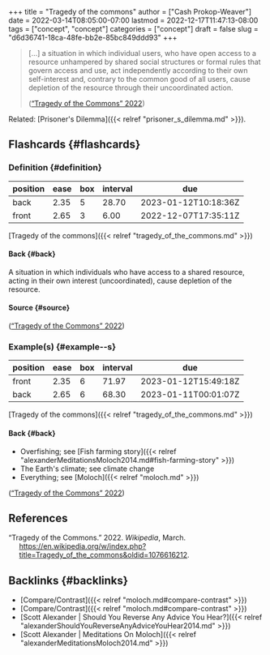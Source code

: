 +++
title = "Tragedy of the commons"
author = ["Cash Prokop-Weaver"]
date = 2022-03-14T08:05:00-07:00
lastmod = 2022-12-17T11:47:13-08:00
tags = ["concept", "concept"]
categories = ["concept"]
draft = false
slug = "d6d36741-18ca-48fe-bb2e-85bc849ddd93"
+++

> [...] a situation in which individual users, who have open access to a resource unhampered by shared social structures or formal rules that govern access and use, act independently according to their own self-interest and, contrary to the common good of all users, cause depletion of the resource through their uncoordinated action.
>
> (<a href="#citeproc_bib_item_1">“Tragedy of the Commons” 2022</a>)

Related: [Prisoner's Dilemma]({{< relref "prisoner_s_dilemma.md" >}}).


## Flashcards {#flashcards}


### Definition {#definition}

| position | ease | box | interval | due                  |
|----------|------|-----|----------|----------------------|
| back     | 2.35 | 5   | 28.70    | 2023-01-12T10:18:36Z |
| front    | 2.65 | 3   | 6.00     | 2022-12-07T17:35:11Z |

[Tragedy of the commons]({{< relref "tragedy_of_the_commons.md" >}})


#### Back {#back}

A situation in which individuals who have access to a shared resource, acting in their own interest (uncoordinated), cause depletion of the resource.


#### Source {#source}

(<a href="#citeproc_bib_item_1">“Tragedy of the Commons” 2022</a>)


### Example(s) {#example--s}

| position | ease | box | interval | due                  |
|----------|------|-----|----------|----------------------|
| front    | 2.35 | 6   | 71.97    | 2023-01-12T15:49:18Z |
| back     | 2.65 | 6   | 68.30    | 2023-01-11T00:01:07Z |

[Tragedy of the commons]({{< relref "tragedy_of_the_commons.md" >}})


#### Back {#back}

-   Overfishing; see [Fish farming story]({{< relref "alexanderMeditationsMoloch2014.md#fish-farming-story" >}})
-   The Earth's climate; see climate change
-   Everything; see [Moloch]({{< relref "moloch.md" >}})

(<a href="#citeproc_bib_item_1">“Tragedy of the Commons” 2022</a>)

## References

<style>.csl-entry{text-indent: -1.5em; margin-left: 1.5em;}</style><div class="csl-bib-body">
  <div class="csl-entry"><a id="citeproc_bib_item_1"></a>“Tragedy of the Commons.” 2022. <i>Wikipedia</i>, March. <a href="https://en.wikipedia.org/w/index.php?title=Tragedy_of_the_commons&oldid=1076616212">https://en.wikipedia.org/w/index.php?title=Tragedy_of_the_commons&#38;oldid=1076616212</a>.</div>
</div>


## Backlinks {#backlinks}

-   [Compare/Contrast]({{< relref "moloch.md#compare-contrast" >}})
-   [Compare/Contrast]({{< relref "moloch.md#compare-contrast" >}})
-   [Scott Alexander | Should You Reverse Any Advice You Hear?]({{< relref "alexanderShouldYouReverseAnyAdviceYouHear2014.md" >}})
-   [Scott Alexander | Meditations On Moloch]({{< relref "alexanderMeditationsMoloch2014.md" >}})
